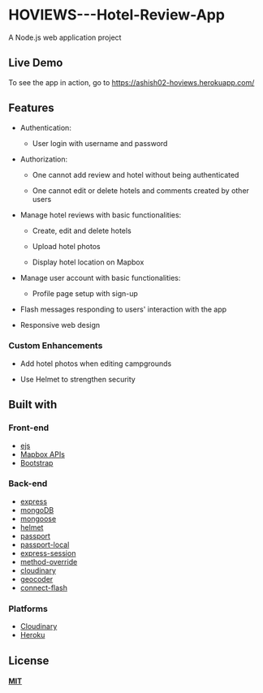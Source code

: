 # HOVIEWS---Hotel-Review-App
A Node.js web application project

## Live Demo
To see the app in action, go to https://ashish02-hoviews.herokuapp.com/

## Features
* Authentication:

  * User login with username and password

* Authorization:

  * One cannot add review and hotel without being authenticated

  * One cannot edit or delete hotels and comments created by other users

* Manage hotel reviews with basic functionalities:

  * Create, edit and delete hotels

  * Upload hotel photos

  * Display hotel location on Mapbox

* Manage user account with basic functionalities:

  * Profile page setup with sign-up

* Flash messages responding to users' interaction with the app

* Responsive web design

### Custom Enhancements

* Add hotel photos when editing campgrounds

* Use Helmet to strengthen security

## Built with

### Front-end

* [ejs](http://ejs.co/)
* [Mapbox APIs](https://docs.mapbox.com/mapbox-gl-js/api/)
* [Bootstrap](https://getbootstrap.com/docs/5.0/)

### Back-end

* [express](https://expressjs.com/)
* [mongoDB](https://www.mongodb.com/)
* [mongoose](http://mongoosejs.com/)
* [helmet](https://helmetjs.github.io/)
* [passport](http://www.passportjs.org/)
* [passport-local](https://github.com/jaredhanson/passport-local#passport-local)
* [express-session](https://github.com/expressjs/session#express-session)
* [method-override](https://github.com/expressjs/method-override#method-override)
* [cloudinary](https://cloudinary.com/)
* [geocoder](https://github.com/wyattdanger/geocoder#geocoder)
* [connect-flash](https://github.com/jaredhanson/connect-flash#connect-flash)

### Platforms

* [Cloudinary](https://cloudinary.com/)
* [Heroku](https://www.heroku.com/)

## License

#### [MIT](./LICENSE)
